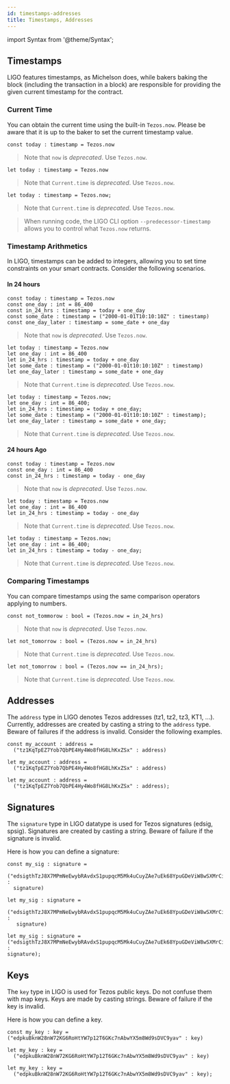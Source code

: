 ```yaml
---
id: timestamps-addresses
title: Timestamps, Addresses
---
```


import Syntax from '@theme/Syntax';

## Timestamps

LIGO features timestamps, as Michelson does, while bakers baking the
block (including the transaction in a block) are responsible for
providing the given current timestamp for the contract.

### Current Time

You can obtain the current time using the built-in `Tezos.now`. Please
be aware that it is up to the baker to set the current timestamp
value.


<Syntax syntax="pascaligo">

```pascaligo group=a
const today : timestamp = Tezos.now
```

> Note that `now` is *deprecated*. Use `Tezos.now`.

</Syntax>
<Syntax syntax="cameligo">

```cameligo group=a
let today : timestamp = Tezos.now
```

> Note that `Current.time` is *deprecated*. Use `Tezos.now`.

</Syntax>
<Syntax syntax="reasonligo">

```reasonligo group=a
let today : timestamp = Tezos.now;
```

> Note that `Current.time` is *deprecated*. Use `Tezos.now`.

</Syntax>


> When running code, the LIGO CLI option `--predecessor-timestamp`
> allows you to control what `Tezos.now` returns.

### Timestamp Arithmetics

In LIGO, timestamps can be added to integers, allowing you to set time
constraints on your smart contracts. Consider the following scenarios.

#### In 24 hours


<Syntax syntax="pascaligo">

```pascaligo group=b
const today : timestamp = Tezos.now
const one_day : int = 86_400
const in_24_hrs : timestamp = today + one_day
const some_date : timestamp = ("2000-01-01T10:10:10Z" : timestamp)
const one_day_later : timestamp = some_date + one_day
```

> Note that `now` is *deprecated*. Use `Tezos.now`.

</Syntax>
<Syntax syntax="cameligo">

```cameligo group=b
let today : timestamp = Tezos.now
let one_day : int = 86_400
let in_24_hrs : timestamp = today + one_day
let some_date : timestamp = ("2000-01-01t10:10:10Z" : timestamp)
let one_day_later : timestamp = some_date + one_day
```

> Note that `Current.time` is *deprecated*. Use `Tezos.now`.

</Syntax>
<Syntax syntax="reasonligo">

```reasonligo group=b
let today : timestamp = Tezos.now;
let one_day : int = 86_400;
let in_24_hrs : timestamp = today + one_day;
let some_date : timestamp = ("2000-01-01t10:10:10Z" : timestamp);
let one_day_later : timestamp = some_date + one_day;
```

> Note that `Current.time` is *deprecated*. Use `Tezos.now`.

</Syntax>


#### 24 hours Ago


<Syntax syntax="pascaligo">

```pascaligo group=c
const today : timestamp = Tezos.now
const one_day : int = 86_400
const in_24_hrs : timestamp = today - one_day
```

> Note that `now` is *deprecated*. Use `Tezos.now`.

</Syntax>
<Syntax syntax="cameligo">

```cameligo group=c
let today : timestamp = Tezos.now
let one_day : int = 86_400
let in_24_hrs : timestamp = today - one_day
```

> Note that `Current.time` is *deprecated*. Use `Tezos.now`.

</Syntax>
<Syntax syntax="reasonligo">

```reasonligo group=c
let today : timestamp = Tezos.now;
let one_day : int = 86_400;
let in_24_hrs : timestamp = today - one_day;
```

> Note that `Current.time` is *deprecated*. Use `Tezos.now`.

</Syntax>


### Comparing Timestamps

You can compare timestamps using the same comparison operators
applying to numbers.


<Syntax syntax="pascaligo">

```pascaligo group=c
const not_tommorow : bool = (Tezos.now = in_24_hrs)
```

> Note that `now` is *deprecated*. Use `Tezos.now`.

</Syntax>
<Syntax syntax="cameligo">

```cameligo group=c
let not_tomorrow : bool = (Tezos.now = in_24_hrs)
```

> Note that `Current.time` is *deprecated*. Use `Tezos.now`.

</Syntax>
<Syntax syntax="reasonligo">

```reasonligo group=c
let not_tomorrow : bool = (Tezos.now == in_24_hrs);
```

> Note that `Current.time` is *deprecated*. Use `Tezos.now`.

</Syntax>


## Addresses

The `address` type in LIGO denotes Tezos addresses (tz1, tz2, tz3,
KT1, ...). Currently, addresses are created by casting a string to the
`address` type. Beware of failures if the address is invalid. Consider
the following examples.


<Syntax syntax="pascaligo">

```pascaligo group=d
const my_account : address =
  ("tz1KqTpEZ7Yob7QbPE4Hy4Wo8fHG8LhKxZSx" : address)
```

</Syntax>
<Syntax syntax="cameligo">

```cameligo group=d
let my_account : address =
  ("tz1KqTpEZ7Yob7QbPE4Hy4Wo8fHG8LhKxZSx" : address)
```

</Syntax>
<Syntax syntax="reasonligo">

```reasonligo group=d
let my_account : address =
  ("tz1KqTpEZ7Yob7QbPE4Hy4Wo8fHG8LhKxZSx" : address);
```

</Syntax>


## Signatures

The `signature` type in LIGO datatype is used for Tezos signatures
(edsig, spsig). Signatures are created by casting a string. Beware of
failure if the signature is invalid.

Here is how you can define a signature:


<Syntax syntax="pascaligo">

```pascaligo group=e
const my_sig : signature =
  ("edsigthTzJ8X7MPmNeEwybRAvdxS1pupqcM5Mk4uCuyZAe7uEk68YpuGDeViW8wSXMrCi5CwoNgqs8V2w8ayB5dMJzrYCHhD8C7" :
  signature)
```

</Syntax>
<Syntax syntax="cameligo">

```cameligo group=e
let my_sig : signature =
   ("edsigthTzJ8X7MPmNeEwybRAvdxS1pupqcM5Mk4uCuyZAe7uEk68YpuGDeViW8wSXMrCi5CwoNgqs8V2w8ayB5dMJzrYCHhD8C7" :
   signature)
```

</Syntax>
<Syntax syntax="reasonligo">

```reasonligo group=e
let my_sig : signature =
("edsigthTzJ8X7MPmNeEwybRAvdxS1pupqcM5Mk4uCuyZAe7uEk68YpuGDeViW8wSXMrCi5CwoNgqs8V2w8ayB5dMJzrYCHhD8C7" :
signature);
```

</Syntax>


## Keys

The `key` type in LIGO is used for Tezos public keys. Do not confuse
them with map keys. Keys are made by casting strings. Beware of
failure if the key is invalid.

Here is how you can define a key.


<Syntax syntax="pascaligo">

```pascaligo group=f
const my_key : key =
("edpkuBknW28nW72KG6RoHtYW7p12T6GKc7nAbwYX5m8Wd9sDVC9yav" : key)
```

</Syntax>
<Syntax syntax="cameligo">

```cameligo group=f
let my_key : key =
  ("edpkuBknW28nW72KG6RoHtYW7p12T6GKc7nAbwYX5m8Wd9sDVC9yav" : key)
```

</Syntax>
<Syntax syntax="reasonligo">

```reasonligo group=f
let my_key : key =
  ("edpkuBknW28nW72KG6RoHtYW7p12T6GKc7nAbwYX5m8Wd9sDVC9yav" : key);
```

</Syntax>

